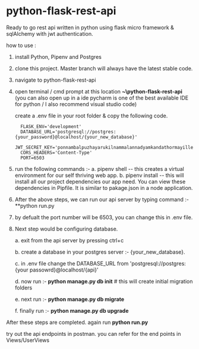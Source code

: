 # python-flask-rest-api
Ready to go rest api written in python using flask micro framework &amp; sqlAlchemy with jwt authentication. 

how to use :

1. install Python, Pipenv and Postgres
2. clone this project. Master branch will always have the latest stable code.
3. navigate to python-flask-rest-api
4. open terminal / cmd prompt at this location **~\python-flask-rest-api** (you can also open up in a ide pycharm is one of the best
   available IDE for python / I also recommend visual studio code)
   
   create a .env file in your root folder & copy the following code.
   
         FLASK_ENV='development'
         DATABASE_URL='postgresql://postgres:{your_password}@localhost/{your_new_database}'
         JWT_SECRET_KEY='ponnambalpuzhayarukilnammalannadyamkandathormayille'
         CORS_HEADERS='Content-Type'
         PORT=6503
         
   
5. run the following commands :-
    a. pipenv shell -- this creates a virtual environment for our self thriving web app.
    b. pipenv install -- this will install all our project dependencies our app need. You can view these dependencies in Pipfile. It is
       similar to pakage.json in a node application.
6. After the above steps, we can run our api server by typing command :- **python run.py
7. by defualt the port number will be 6503, you can change this in .env file.
8. Next step would be configuring database.

   a. exit from the api server by pressing ctrl+c
   
   b. create a database in your postgres server :- {your_new_database}.
   
   c. in .env file change the DATABASE_URL from 'postgresql://postgres:{your passowrd}@localhost/{api}'
   
   d. now run :- **python manage.py db init**      # this will create initial migration folders
   
   e. next run :- **python manage.py db migrate**
   
   f. finally run :- **python manage.py db upgrade**
   
  
 After these steps are completed.
again run **python run.py**

try out the api endpoints in postman. you can refer for the end points in Views/UserViews
